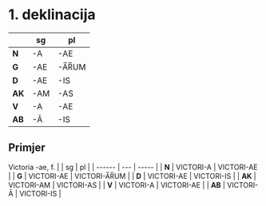 ﻿# 1. deklinacija

|        | sg  | pl    |
| ------ | --- | ----- |
| **N**  | -A  | -AE   |
| **G**  | -AE | -A̅R̅UM |
| **D**  | -AE | -IS   |
| **AK** | -AM | -AS   |
| **V**  | -A  | -AE   |
| **AB** | -Ā  | -IS   |

## Primjer

Victoria -ae, f.
| | sg | pl |
| ------ | --- | ----- |
| **N** | VICTORI-A | VICTORI-AE |
| **G** | VICTORI-AE | VICTORI-A̅R̅UM |
| **D** | VICTORI-AE | VICTORI-IS |
| **AK** | VICTORI-AM | VICTORI-AS |
| **V** | VICTORI-A | VICTORI-AE |
| **AB** | VICTORI-Ā | VICTORI-IS |
